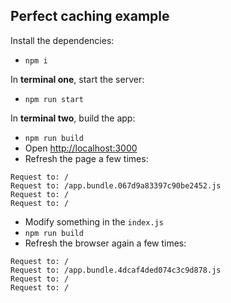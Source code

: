 ## Perfect caching example

Install the dependencies:

* ```npm i```

In **terminal one**, start the server:

* ```npm run start```

In **terminal two**, build the app:

* ```npm run build```
* Open [http://localhost:3000](http://localhost:3000)
* Refresh the page a few times:

```
Request to: /
Request to: /app.bundle.067d9a83397c90be2452.js
Request to: /
Request to: /
```

* Modify something in the ```index.js```
* ```npm run build```
* Refresh the browser again a few times:

```
Request to: /
Request to: /app.bundle.4dcaf4ded074c3c9d878.js
Request to: /
Request to: /
```
